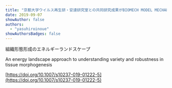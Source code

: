 ```yaml
---
title: "京都大学ウイルス再生研・安達研究室との共同研究成果がBIOMECH MODEL MECHANO BIOLに発表"
date: 2019-09-07
showAuthor: false
authors:
  - "yasuhiroinoue"
showAuthorsBadges: false
---
```


組織形態形成のエネルギーランドスケープ

An energy landscape approach to understanding variety and robustness in tissue morphogenesis

[https://doi.org/10.1007/s10237-019-01222-5](https://doi.org/10.1007/s10237-019-01222-5)
